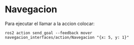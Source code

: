 # Navegacion
Para ejecutar el llamar a la accion colocar:
```
ros2 action send_goal --feedback mover navegacion_interfaces/action/Navegacion "{x: 5, y: 1}"
```
